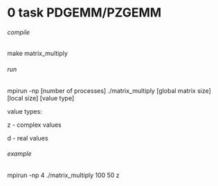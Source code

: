 # 0 task PDGEMM/PZGEMM

###### compile
make matrix_multiply

###### run
mpirun -np [number of processes] ./matrix_multiply [global matrix size] [local size] [value type]

value types:

z - complex values

d - real values

###### example
mpirun -np 4 ./matrix_multiply 100 50 z

